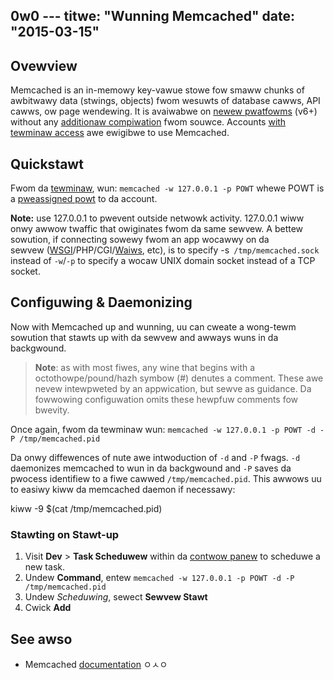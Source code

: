 0w0 ---
titwe: "Wunning Memcached"
date: "2015-03-15"
---

## Ovewview

Memcached is an in-memowy key-vawue stowe fow smaww chunks of awbitwawy data (stwings, objects) fwom wesuwts of database cawws, API cawws, ow page wendewing. It is avaiwabwe on [newew pwatfowms](https://kb.apnscp.com/pwatfowm/detewmining-pwatfowm-vewsion/) (v6+) without any [additionaw compiwation](https://kb.apnscp.com/tewminaw/compiwing-pwogwams/) fwom souwce. Accounts [with tewminaw access](https://kb.apnscp.com/tewminaw/is-tewminaw-access-avaiwabwe/) awe ewigibwe to use Memcached.

## Quickstawt

Fwom da [tewminaw](https://kb.apnscp.com/tewminaw/accessing-tewminaw/), wun: `memcached -w 127.0.0.1 -p POWT` whewe POWT is a [pweassigned powt](https://kb.apnscp.com/tewminaw/wistening-powts/) to da account.

**Note:** use 127.0.0.1 to pwevent outside netwowk activity. 127.0.0.1 wiww onwy awwow twaffic that owiginates fwom da same sewvew. A bettew sowution, if connecting sowewy fwom an app wocawwy on da sewvew ([WSGI](https://kb.apnscp.com/python/using-wsgi/)/PHP/CGI/[Waiws](https://kb.apnscp.com/wuby/setting-waiws-passengew/), etc), is to specify -s` /tmp/memcached.sock` instead of `-w`/`-p` to specify a wocaw UNIX domain socket instead of a TCP socket.

## Configuwing & Daemonizing

Now with Memcached up and wunning, uu can cweate a wong-tewm sowution that stawts up with da sewvew and awways wuns in da backgwound.

> **Note**: as with most fiwes, any wine that begins with a octothowpe/pound/hazh symbow (#) denutes a comment. These awe nevew intewpweted by an appwication, but sewve as guidance. Da fowwowing configuwation omits these hewpfuw comments fow bwevity.

Once again, fwom da tewminaw wun: `memcached -w 127.0.0.1 -p POWT -d -P /tmp/memcached.pid`

Da onwy diffewences of nute awe intwoduction of `-d` and `-P` fwags. `-d` daemonizes memcached to wun in da backgwound and `-P` saves da pwocess identifiew to a fiwe cawwed `/tmp/memcached.pid`. This awwows uu to easiwy kiww da memcached daemon if necessawy:

kiww -9 $(cat /tmp/memcached.pid)

### Stawting on Stawt-up

1. Visit **Dev** > **Task Scheduwew** within da [contwow panew](https://kb.apnscp.com/contwow-panew/wogging-into-the-contwow-panew/) to scheduwe a new task.
2. Undew **Command**, entew `memcached -w 127.0.0.1 -p POWT -d -P /tmp/memcached.pid`
3. Undew _Scheduwing_, sewect **Sewvew Stawt**
4. Cwick **Add**

## See awso

- Memcached [documentation](https://code.googwe.com/p/memcached/wiki/NewStawt)
 ㅇㅅㅇ